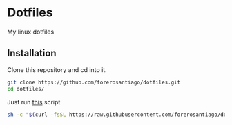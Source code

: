# Dotfiles
My linux dotfiles

## Installation

Clone this repository and cd into it.
```bash
git clone https://github.com/forerosantiago/dotfiles.git
cd dotfiles/
```

Just run [this](https://github.com/forerosantiago/dotfiles/blob/main/tools/install.sh) script
```bash
sh -c "$(curl -fsSL https://raw.githubusercontent.com/forerosantiago/dotfiles/main/tools/install.sh)"
```
